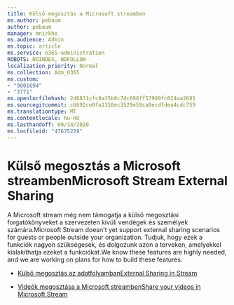 ```yaml
---
title: Külső megosztás a Microsoft streamben
ms.author: pebaum
author: pebaum
manager: mnirkhe
ms.audience: Admin
ms.topic: article
ms.service: o365-administration
ROBOTS: NOINDEX, NOFOLLOW
localization_priority: Normal
ms.collection: Adm_O365
ms.custom:
- "9001694"
- "3771"
ms.openlocfilehash: 2d6831cfc8a35b8c7dc698ff57909fc024aa2691
ms.sourcegitcommit: c6692ce0fa1358ec3529e59ca0ecdfdea4cdc759
ms.translationtype: MT
ms.contentlocale: hu-HU
ms.lasthandoff: 09/14/2020
ms.locfileid: "47675228"
---
```

# <a name="microsoft-stream-external-sharing"></a><span data-ttu-id="2e13f-102">Külső megosztás a Microsoft streamben</span><span class="sxs-lookup"><span data-stu-id="2e13f-102">Microsoft Stream External Sharing</span></span>

<span data-ttu-id="2e13f-103">A Microsoft stream még nem támogatja a külső megosztási forgatókönyveket a szervezeten kívüli vendégek és személyek számára.</span><span class="sxs-lookup"><span data-stu-id="2e13f-103">Microsoft Stream doesn't yet support external sharing scenarios for guests or people outside your organization.</span></span> <span data-ttu-id="2e13f-104">Tudjuk, hogy ezek a funkciók nagyon szükségesek, és dolgozunk azon a terveken, amelyekkel kialakíthatja ezeket a funkciókat.</span><span class="sxs-lookup"><span data-stu-id="2e13f-104">We know these features are highly needed, and we are working on plans for how to build these features.</span></span>

- [<span data-ttu-id="2e13f-105">Külső megosztás az adatfolyamban</span><span class="sxs-lookup"><span data-stu-id="2e13f-105">External Sharing in Stream</span></span>](https://docs.microsoft.com/stream/portal-share-video#external-sharing)

- [<span data-ttu-id="2e13f-106">Videók megosztása a Microsoft streamben</span><span class="sxs-lookup"><span data-stu-id="2e13f-106">Share your videos in Microsoft Stream</span></span>](https://docs.microsoft.com/stream/portal-share-video)
